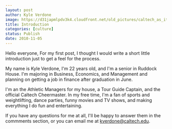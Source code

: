 ```yaml
---
layout: post
author: Kyle Verdone
image: https://d31japmlpdv3k4.cloudfront.net/old_pictures/caltech_as_it_happens/6a0105349b8251970b013488b7ee79970c.jpg
title: Introduction
categories: [culture]
status: Publish
date: 2010-11-05
---
```


Hello everyone,
For my first post, I thought I would write a short little introduction just to get a feel for the process.

My name is Kyle Verdone, I'm 22 years old, and I'm a senior in Ruddock House. I'm majoring in Business, Economics, and Management and planning on getting a job in finance after graduation in June.

I'm an the Athletic Managers for my house, a Tour Guide Captain, and the official Caltech Cheermaster. In my free time, I'm a fan of sports and weightlifting, dance parties, funny movies and TV shows, and making everything I do fun and entertaining.

If you have any questions for me at all, I'll be happy to answer them in the commments section, or you can email me at kverdone@caltech.edu.

